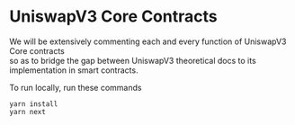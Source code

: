 # UniswapV3 Core Contracts

We will be extensively commenting each and every function of UniswapV3 Core contracts </br>
so as to bridge the gap between UniswapV3 theoretical docs to its implementation in smart contracts.</br>

To run locally, run these commands </br>

`yarn install` </br>
`yarn next` </br>

